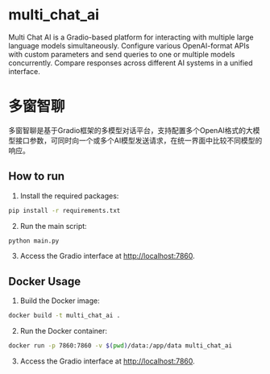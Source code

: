 # multi_chat_ai
Multi Chat AI is a Gradio-based platform for interacting with multiple large language models simultaneously. Configure various OpenAI-format APIs with custom parameters and send queries to one or multiple models concurrently. Compare responses across different AI systems in a unified interface.

# 多窗智聊
多窗智聊是基于Gradio框架的多模型对话平台，支持配置多个OpenAI格式的大模型接口参数，可同时向一个或多个AI模型发送请求，在统一界面中比较不同模型的响应。

## How to run
1. Install the required packages:
```bash
pip install -r requirements.txt
```
2. Run the main script:
```bash
python main.py
```
3. Access the Gradio interface at [http://localhost:7860](http://localhost:7860).


## Docker Usage
1. Build the Docker image:
```bash
docker build -t multi_chat_ai .
```
2. Run the Docker container:
```bash
docker run -p 7860:7860 -v $(pwd)/data:/app/data multi_chat_ai
```
3. Access the Gradio interface at [http://localhost:7860](http://localhost:7860).

